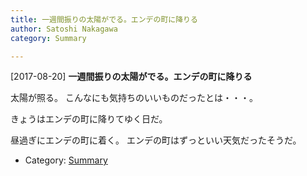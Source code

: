 ```yaml
---
title: 一週間振りの太陽がでる。エンデの町に降りる
author: Satoshi Nakagawa
category: Summary

---
```


[2017-08-20] **一週間振りの太陽がでる。エンデの町に降りる** 

 太陽が照る。
こんなにも気持ちのいいものだったとは・・・。

<!--more-->

 きょうはエンデの町に降りてゆく日だ。

 昼過ぎにエンデの町に着く。
エンデの町はずっといい天気だったそうだ。

- Category: [Summary](https://merapano.github.io/categories.html#Summary)


